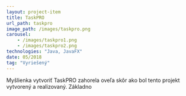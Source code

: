 ```yaml
---
layout: project-item
title: TaskPRO
url_path: taskpro
image_path: /images/taskpro.png
carousel: 
    - /images/taskpro1.png
    - /images/taskpro2.png
technologies: "Java, JavaFX" 
date: 05/2018
tag: "Vyriešený"
---
```


Myšlienka vytvoriť TaskPRO zahorela oveľa skôr ako bol tento projekt vytvorený a realizovaný. Základno


